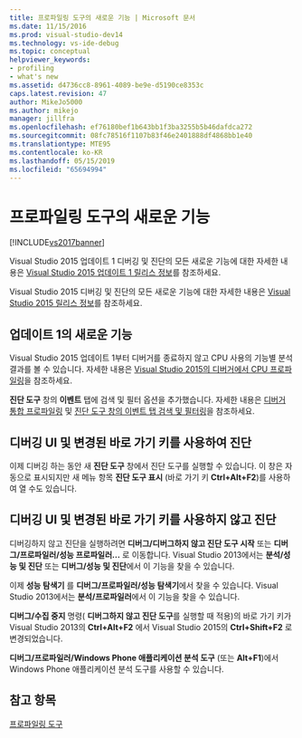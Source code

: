 ```yaml
---
title: 프로파일링 도구의 새로운 기능 | Microsoft 문서
ms.date: 11/15/2016
ms.prod: visual-studio-dev14
ms.technology: vs-ide-debug
ms.topic: conceptual
helpviewer_keywords:
- profiling
- what's new
ms.assetid: d4736cc8-8961-4089-be9e-d5190ce8353c
caps.latest.revision: 47
author: MikeJo5000
ms.author: mikejo
manager: jillfra
ms.openlocfilehash: ef76180bef1b643bb1f3ba3255b5b46dafdca272
ms.sourcegitcommit: 08fc78516f1107b83f46e2401888df4868bb1e40
ms.translationtype: MTE95
ms.contentlocale: ko-KR
ms.lasthandoff: 05/15/2019
ms.locfileid: "65694994"
---
```

# <a name="what39s-new-in-profiling-tools"></a>프로파일링 도구의 새로운 기능
[!INCLUDE[vs2017banner](../includes/vs2017banner.md)]

Visual Studio 2015 업데이트 1 디버깅 및 진단의 모든 새로운 기능에 대한 자세한 내용은 [Visual Studio 2015 업데이트 1 릴리스 정보](https://www.visualstudio.com/news/vs2015-update1-vs#debug)를 참조하세요.  
  
 Visual Studio 2015 디버깅 및 진단의 모든 새로운 기능에 대한 자세한 내용은 [Visual Studio 2015 릴리스 정보](https://www.visualstudio.com/news/vs2015-vs#Debug)를 참조하세요.  
  
## <a name="whats-new-in-update-1"></a>업데이트 1의 새로운 기능  
 Visual Studio 2015 업데이트 1부터 디버거를 종료하지 않고 CPU 사용의 기능별 분석 결과를 볼 수 있습니다. 자세한 내용은 [Visual Studio 2015의 디버거에서 CPU 프로파일링](http://blogs.msdn.com/b/visualstudioalm/archive/2015/10/29/profile-your-cpu-in-the-debugger-in-visual-studio-2015.aspx)을 참조하세요.  
  
 **진단 도구** 창의 **이벤트** 탭에 검색 및 필터 옵션을 추가했습니다. 자세한 내용은 [디버거 통합 프로파일링](https://msdn.microsoft.com/library/a1f40370-7b61-42c2-afc4-0e13eba98859) 및 [진단 도구 창의 이벤트 탭 검색 및 필터링](http://blogs.msdn.com/b/visualstudioalm/archive/2015/11/12/searching-and-filtering-the-events-tab-of-the-diagnostic-tools-window.aspx)을 참조하세요.  
  
## <a name="diagnostics-with-debugging-ui-and-hotkey-changes"></a>디버깅 UI 및 변경된 바로 가기 키를 사용하여 진단  
 이제 디버깅 하는 동안 새 **진단 도구** 창에서 진단 도구를 실행할 수 있습니다. 이 창은 자동으로 표시되지만 새 메뉴 항목 **진단 도구 표시** (바로 가기 키 **Ctrl+Alt+F2**)를 사용하여 열 수도 있습니다.  
  
## <a name="diagnostics-without-debugging-ui-and-hotkey-changes"></a>디버깅 UI 및 변경된 바로 가기 키를 사용하지 않고 진단  
 디버깅하지 않고 진단을 실행하려면 **디버그/디버그하지 않고 진단 도구 시작** 또는 **디버그/프로파일러/성능 프로파일러...** 로 이동합니다. Visual Studio 2013에서는 **분석/성능 및 진단** 또는 **디버그/성능 및 진단**에서 이 기능을 찾을 수 있습니다.  
  
 이제 **성능 탐색기** 를 **디버그/프로파일러/성능 탐색기**에서 찾을 수 있습니다. Visual Studio 2013에서는 **분석/프로파일러**에서 이 기능을 찾을 수 있습니다.  
  
 **디버그/수집 중지** 명령( **디버그하지 않고 진단 도구**를 실행할 때 적용)의 바로 가기 키가 Visual Studio 2013의 **Ctrl+Alt+F2** 에서 Visual Studio 2015의 **Ctrl+Shift+F2** 로 변경되었습니다.  
  
 **디버그/프로파일러/Windows Phone 애플리케이션 분석 도구** (또는 **Alt+F1**)에서 Windows Phone 애플리케이션 분석 도구를 사용할 수 있습니다.  
  
## <a name="see-also"></a>참고 항목  
 [프로파일링 도구](../profiling/profiling-tools.md)
